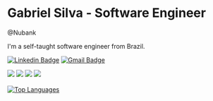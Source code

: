 # Gabriel Silva - Software Engineer
@Nubank


I'm a self-taught software engineer from Brazil.


[![Linkedin Badge](https://img.shields.io/badge/-Gabriel%20Silva-42D3FF?style=flat-square&logo=Linkedin&logoColor=white&link=https://www.linkedin.com/in/gabriels5g/)](https://www.linkedin.com/in/gabriels5g/) 
[![Gmail Badge](https://img.shields.io/badge/-gabrielspxls@gmail.com-42D3FF?style=flat-square&logo=Gmail&logoColor=white&link=mailto:gabrielspxls@gmail.com)](mailto:gabrielspxls@gmail.com)

<div>
    <img src=https://img.shields.io/badge/react-%2320232a.svg?style=for-the-badge&logo=react&logoColor=%2361DAFB />
    <img src=https://img.shields.io/badge/typescript-%23007ACC.svg?style=for-the-badge&logo=typescript&logoColor=white />
    <img src=https://img.shields.io/badge/next.js-000000?style=for-the-badge&logo=next.js&logoColor=white />
    <img src=https://img.shields.io/badge/expo-1C1E24?style=for-the-badge&logo=expo&logoColor=#D04A37 />


</div>
<br/>
</div>
<a href="https://github.com/gabriels5g"><img src="https://github-readme-stats.vercel.app/api/top-langs/?username=gabriels5g&langs_count=10&title_color=ffffff&text_color=ffffff&icon_color=ffffff&bg_color=0D1117&hide_border=true&locale=en&custom_title=Top%20%Languages" alt="Top Languages"  /></a>


